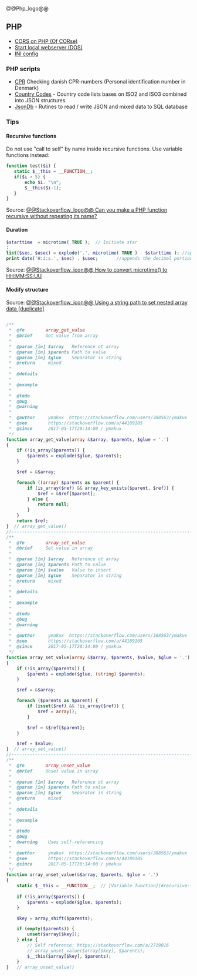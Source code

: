 @@Php_logo@@

## PHP 

- [CORS on PHP (Of CORse)](of-course.html)
- [Start local webserver (DOS)](local_server.html)
- [INI config](ini_config)

### PHP scripts

- [CPR](/cpr) Checking danish CPR-numbers (Personal identification number in Denmark)
- [Country Codes](/country.io/) - Country code lists bases on ISO2 and ISO3 combined into JSON structures.
- [JsonDb](/jsondb/) - Rutines to read / write JSON and mixed data to SQL database


### Tips

#### Recursive functions
Do not use "call to self" by name inside recursive functions. Use variable functions instead:

```php
function test($i) {
   static $__this = __FUNCTION__;
   if($i > 5) {
       echo $i. "\n";
       $__this($i-1);
   }
}
```
Source: [@@Stackoverflow_logo@@ Can you make a PHP function recursive without repeating its name?](https://stackoverflow.com/a/2719016)

#### Duration

```php
$starttime  = microtime( TRUE );  // Initiate star
:
list($sec, $usec) = explode('.', microtime( TRUE ) - $starttime ); //split the microtime on .
print date('H:i:s.', $sec) . $usec;       //appends the decimal portion of seconds
```
Source: [@@Stackoverflow_icon@@ How to convert microtime() to HH:MM:SS:UU](https://stackoverflow.com/questions/16825240/how-to-convert-microtime-to-hhmmssuu)


#### Modify structure
Source: [@@Stackoverflow_icon@@ Using a string path to set nested array data [duplicate]](https://stackoverflow.com/a/44189105)

```php

/**
 *  @fn        array_get_value
 *  @brief     Get value from array
 *  
 *  @param [in] $array   Reference ot array
 *  @param [in] $parents Path to value
 *  @param [in] $glue    Separator in string
 *  @return     mixed
 *  
 *  @details   
 *  
 *  @example   
 *  
 *  @todo      
 *  @bug       
 *  @warning   
 *  
 *  @author     ymakux  https://stackoverflow.com/users/388563/ymakux
 *  @see        https://stackoverflow.com/a/44189105
 *  @since      2017-05-17T20:14:00 / ymakux
 */
function array_get_value(array &$array, $parents, $glue = '.')
{
    if (!is_array($parents)) {
        $parents = explode($glue, $parents);
    }

    $ref = &$array;

    foreach ((array) $parents as $parent) {
        if (is_array($ref) && array_key_exists($parent, $ref)) {
            $ref = &$ref[$parent];
        } else {
            return null;
        }
    }
    return $ref;
}  // array_get_value()
//----------------------------------------------------------------------
/**
 *  @fn        array_set_value
 *  @brief     Set value in array
 *  
 *  @param [in] $array   Reference ot array
 *  @param [in] $parents Path to value
 *  @param [in] $value   Value to insert
 *  @param [in] $glue    Separator in string
 *  @return     mixed
 *  
 *  @details   
 *  
 *  @example   
 *  
 *  @todo      
 *  @bug       
 *  @warning   
 *  
 *  @author     ymakux  https://stackoverflow.com/users/388563/ymakux
 *  @see        https://stackoverflow.com/a/44189105
 *  @since      2017-05-17T20:14:00 / ymakux
 */
function array_set_value(array &$array, $parents, $value, $glue = '.')
{
    if (!is_array($parents)) {
        $parents = explode($glue, (string) $parents);
    }

    $ref = &$array;

    foreach ($parents as $parent) {
        if (isset($ref) && !is_array($ref)) {
            $ref = array();
        }

        $ref = &$ref[$parent];
    }

    $ref = $value;
}  // array_set_value()
//----------------------------------------------------------------------
/**
 *  @fn        array_unset_value
 *  @brief     Unset value in array
 *  
 *  @param [in] $array   Reference ot array
 *  @param [in] $parents Path to value
 *  @param [in] $glue    Separator in string
 *  @return     mixed
 *  
 *  @details   
 *  
 *  @example   
 *  
 *  @todo      
 *  @bug       
 *  @warning    Uses self-referencing
 *  
 *  @author     ymakux  https://stackoverflow.com/users/388563/ymakux
 *  @see        https://stackoverflow.com/a/44189105
 *  @since      2017-05-17T20:14:00 / ymakux
 */
function array_unset_value(&$array, $parents, $glue = '.')
{
    static $__this = __FUNCTION__;  // [Variable function](#recursive-functions)
    
    if (!is_array($parents)) {
        $parents = explode($glue, $parents);
    }

    $key = array_shift($parents);

    if (empty($parents)) {
        unset($array[$key]);
    } else {
        // Self reference: https://stackoverflow.com/a/2719016
        // array_unset_value($array[$key], $parents);
        $__this($array[$key], $parents);
    }
}   // array_unset_value()
```
